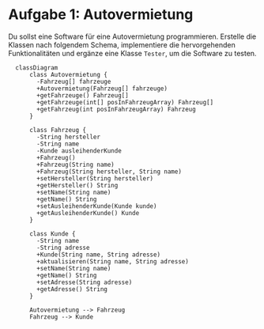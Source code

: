 # Aufgabe 1: Autovermietung

Du sollst eine Software für eine Autovermietung programmieren.
Erstelle die Klassen nach folgendem Schema,
implementiere die hervorgehenden Funktionalitäten
und ergänze eine Klasse ```Tester```, um die Software zu testen.

```mermaid
  classDiagram
      class Autovermietung {
        -Fahrzeug[] fahrzeuge
        +Autovermietung(Fahrzeug[] fahrzeuge)
        +getFahrzeuge() Fahrzeug[]
        +getFahrzeuge(int[] posInFahrzeugArray) Fahrzeug[]
        +getFahrzeug(int posInFahrzeugArray) Fahrzeug
      }
      
      class Fahrzeug {
        -String hersteller
        -String name
        -Kunde ausleihenderKunde
        +Fahrzeug()
        +Fahrzeug(String name)
        +Fahrzeug(String hersteller, String name)
        +setHersteller(String hersteller)
        +getHersteller() String
        +setName(String name)
        +getName() String
        +setAusleihenderKunde(Kunde kunde)
        +getAusleihenderKunde() Kunde
      }
      
      class Kunde {
        -String name
        -String adresse
        +Kunde(String name, String adresse)
        +aktualisieren(String name, String adresse)
        +setName(String name)
        +getName() String
        +setAdresse(String adresse)
        +getAdresse() String
      }
      
      Autovermietung --> Fahrzeug
      Fahrzeug --> Kunde
```
